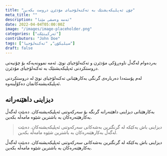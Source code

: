 ```yaml
---
title: "چۆن ئەپلیکەیشنێک بە تەکنەلۆجیای مۆدێرن دروست بکەین"
meta_title: ""
description: "ئەمە وەسفی مێتا"
date: 2022-04-04T05:00:00Z
image: "/images/image-placeholder.png"
categories: ["ئەرکیتێکت"]
contributors: "John Doe"
tags: ["سیلیکۆن", "تەکنەلۆجیا"]
draft: false
---
```


بەردەوام لەگەڵ ناوەڕۆکی مۆدێرن و تەکنەلۆجیای نوێ. ئەمە نموونەیەکە بۆ چۆنیەتی دروستکردنی ئەپلیکەیشنێک بە تەکنەلۆجیای مۆدێرن.

لەم پۆستەدا دەربارەی گرنگی بەکارهێنانی تەکنەلۆجیای نوێ لە دروستکردنی ئەپلیکەیشنەکانمان دەکۆڵینەوە.

## دیزاینی داهێنەرانە

بەکارهێنانی دیزاینی داهێنەرانە گرنگە بۆ سەرکەوتنی ئەپلیکەیشنەکان. دەبێت لەگەڵ بەکارهێنەرەکان بە باشترین شێوە مامەڵە بکەین.

> دیزاینی باش یەکێکە لە گرنگترین بەشەکانی سەرکەوتنی ئەپلیکەیشنەکان. دەبێت لەگەڵ بەکارهێنەرەکان بە باشترین شێوە مامەڵە بکەین.

دیزاینی باش یەکێکە لە گرنگترین بەشەکانی سەرکەوتنی ئەپلیکەیشنەکان. دەبێت لەگەڵ بەکارهێنەرەکان بە باشترین شێوە مامەڵە بکەین. 